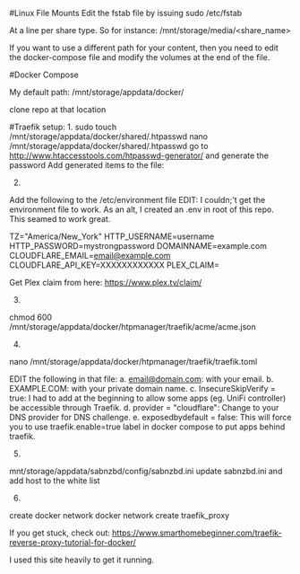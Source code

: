 #Linux File Mounts
Edit the fstab file by issuing
sudo /etc/fstab

At a line per share type.  So for instance:
/mnt/storage/media/<share_name>

If you want to use a different path for your content, then you need to edit
the docker-compose file and modify the volumes at the end of the file.

#Docker Compose

My default path:
/mnt/storage/appdata/docker/

clone repo at that location


#Traefik setup:
1.
sudo touch /mnt/storage/appdata/docker/shared/.htpasswd
nano /mnt/storage/appdata/docker/shared/.htpasswd
go to http://www.htaccesstools.com/htpasswd-generator/ and generate the password
Add generated items to the file:



2.
Add the following to the /etc/environment file
EDIT:  I couldn;'t get the environment file to work.  As an alt, I created an .env in root
of this repo.  This seamed to work great.


TZ="America/New_York"
HTTP_USERNAME=username
HTTP_PASSWORD=mystrongpassword
DOMAINNAME=example.com
CLOUDFLARE_EMAIL=email@example.com
CLOUDFLARE_API_KEY=XXXXXXXXXXXX
PLEX_CLAIM=

Get Plex claim from here: https://www.plex.tv/claim/

3.  
chmod 600 /mnt/storage/appdata/docker/htpmanager/traefik/acme/acme.json

4. 
nano /mnt/storage/appdata/docker/htpmanager/traefik/traefik.toml

EDIT the following in that file:
a. email@domain.com: with your email.
b. EXAMPLE.COM: with your private domain name.
c. InsecureSkipVerify = true: I had to add at the beginning to allow some apps (eg. UniFi controller) be accessible through Traefik.
d. provider = "cloudflare": Change to your DNS provider for DNS challenge.
e. exposedbydefault = false: This will force you to use traefik.enable=true label in docker compose to put apps behind traefik.

5. 
mnt/storage/appdata/sabnzbd/config/sabnzbd.ini
update sabnzbd.ini and add host to the white list

6. 
create docker network
docker network create traefik_proxy

If you get stuck, check out:
https://www.smarthomebeginner.com/traefik-reverse-proxy-tutorial-for-docker/

I used this site heavily to get it running.  